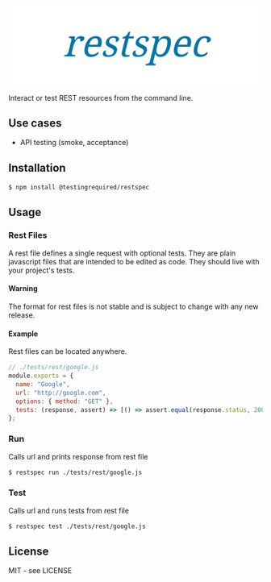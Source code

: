 ![restspec](/docs/restspec.png)

Interact or test REST resources from the command line.

## Use cases

- API testing (smoke, acceptance)

## Installation

```bash
$ npm install @testingrequired/restspec
```

## Usage

### Rest Files

A rest file defines a single request with optional tests. They are plain javascript files that are intended to be edited as code. They should live with your project's tests.

#### Warning

The format for rest files is not stable and is subject to change with any new release.

#### Example

Rest files can be located anywhere.

```javascript
// ./tests/rest/google.js
module.exports = {
  name: "Google",
  url: "http://google.com",
  options: { method: "GET" },
  tests: (response, assert) => [() => assert.equal(response.status, 200)]
};
```

### Run

Calls url and prints response from rest file

```bash
$ restspec run ./tests/rest/google.js
```

### Test

Calls url and runs tests from rest file

```bash
$ restspec test ./tests/rest/google.js
```

## License

MIT - see LICENSE
